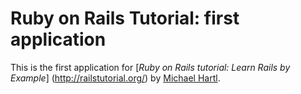 # Ruby on Rails Tutorial: first application

This is the first application for
[*Ruby on Rails tutorial: Learn Rails by Example*] (http://railstutorial.org/)
by [Michael Hartl](http://michaelhartl.com/).
